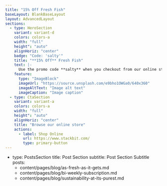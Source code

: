 ```yaml
---
title: "15% Off Fresh Fish"
baseLayout: BlankBaseLayout
layout: AdvancedLayout
sections:
  - type: HeroSection
    variant: variant-d
    colors: colors-a
    width: "full"
    height": "auto"
    alignHoriz: "center"
    badge: "Code: 'salty'"
    title: "**15% Off** Fresh Fish"
    text: |-
      Use the promo code **salty** when you checkout from our online store to receieve 15% off your first order of fresh fish. We have the freshest stock of tuna, salmon and yellowfin offloaded at the docks every morning.
    feature:
      type: "ImageBlock"
      imageUrl: "https://source.unsplash.com/e9bho1OWGa0/640x360"
      imageAltText: "Image alt text"
      imageCaption: "Image caption"
  - type: CtaSection
    variant: variant-a
    colors: colors-a
    width: "full"
    height": "auto"
    alignHoriz: "center"
    title: "Browse our online store"
    actions:
      - label: Shop Online
        url: https://www.stackbit.com/
        type: primary-button
---
```


  - type: PostsSection
    title: Post Section
    subtitle: Post Section Subtitle
    posts:
      - content/pages/blog/as-fresh-as-it-gets.md
      - content/pages/blog/bi-weekly-subscription.md
      - content/pages/blog/sustainability-at-its-purest.md